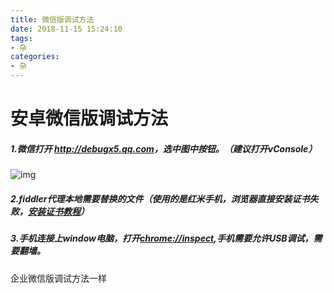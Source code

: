 ```yaml
---
title: 微信版调试方法
date: 2018-11-15 15:24:10
tags: 
- 杂
categories: 
- 杂
---
```


# 安卓微信版调试方法

##### 1.微信打开 <http://debugx5.qq.com>，选中图中按钮。（建议打开vConsole）

![img](http://pi8irywwe.bkt.clouddn.com/0.png)



##### 2.fiddler代理本地需要替换的文件（使用的是红米手机，浏览器直接安装证书失败，[安装证书教程](https://www.52pojie.cn/thread-722645-1-1.html )）

##### 3.手机连接上window电脑，打开[chrome://inspect](chrome://inspect),手机需要允许USB调试，需要翻墙。

企业微信版调试方法一样